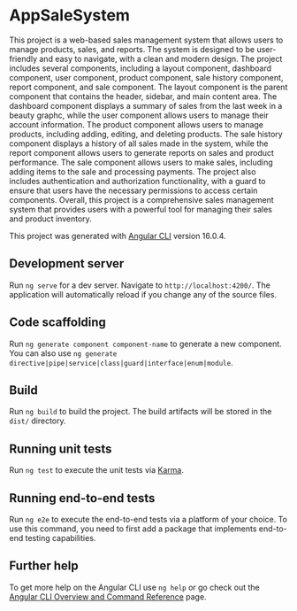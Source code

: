 # AppSaleSystem
This project is a web-based sales management system that allows users to manage products, sales, and reports. The system is designed to be user-friendly and easy to navigate, with a clean and modern design. The project includes several components, including a layout component, dashboard component, user component, product component, sale history component, report component, and sale component. The layout component is the parent component that contains the header, sidebar, and main content area. The dashboard component displays a summary of sales from the last week in a beauty graphc, while the user component allows users to manage their account information. The product component allows users to manage products, including adding, editing, and deleting products. The sale history component displays a history of all sales made in the system, while the report component allows users to generate reports on sales and product performance. The sale component allows users to make sales, including adding items to the sale and processing payments. The project also includes authentication and authorization functionality, with a guard to ensure that users have the necessary permissions to access certain components. Overall, this project is a comprehensive sales management system that provides users with a powerful tool for managing their sales and product inventory.

This project was generated with [Angular CLI](https://github.com/angular/angular-cli) version 16.0.4.

## Development server

Run `ng serve` for a dev server. Navigate to `http://localhost:4200/`. The application will automatically reload if you change any of the source files.

## Code scaffolding

Run `ng generate component component-name` to generate a new component. You can also use `ng generate directive|pipe|service|class|guard|interface|enum|module`.

## Build

Run `ng build` to build the project. The build artifacts will be stored in the `dist/` directory.

## Running unit tests

Run `ng test` to execute the unit tests via [Karma](https://karma-runner.github.io).

## Running end-to-end tests

Run `ng e2e` to execute the end-to-end tests via a platform of your choice. To use this command, you need to first add a package that implements end-to-end testing capabilities.

## Further help

To get more help on the Angular CLI use `ng help` or go check out the [Angular CLI Overview and Command Reference](https://angular.io/cli) page.
